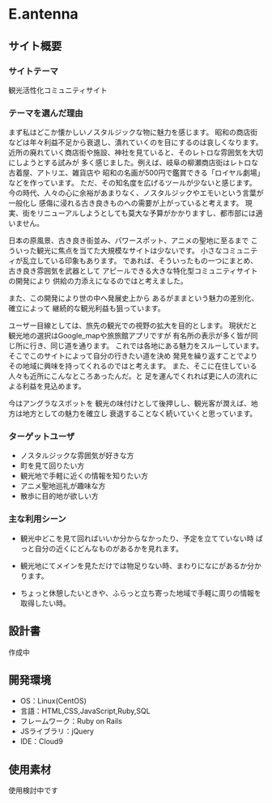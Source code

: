 # E.antenna

## サイト概要
### サイトテーマ
観光活性化コミュニティサイト


### テーマを選んだ理由
まず私はどこか懐かしいノスタルジックな物に魅力を感じます。
昭和の商店街などは年々利益不足から衰退し、潰れていくのを目にするのは哀しくなります。
近所の廃れていく商店街や施設、神社を見ていると、そのレトロな雰囲気を大切にしようとする試みが
多く感じました。例えば、岐阜の柳瀬商店街はレトロな古着屋、アトリエ、雑貨店や
昭和の名画が500円で鑑賞できる「ロイヤル劇場」などを作っています。
ただ、その知名度を広げるツールが少ないと感じます。
今の時代、人々の心に余裕があまりなく、ノスタルジックやエモいという言葉が一般化し
感傷に浸れる古き良きものへの需要が上がっていると考えます。
現実、街をリニューアルしようとしても莫大な予算がかかりますし、都市部には適いません。

日本の原風景、古き良き街並み、パワースポット、アニメの聖地に至るまで
こういった観光に焦点を当てた大規模なサイトは少ないです。
小さなコミュニティが乱立している印象もあります。
であれば、そういったもの一つにまとめ、古き良き雰囲気を武器として
アピールできる大きな特化型コミュニティサイトの開発により
供給の力添えになるのではと考えました。

また、この開発により世の中へ発展史上から
あるがままという魅力の差別化、確立によって
継続的な観光利益も狙っています。

ユーザー目線としては、旅先の観光での視野の拡大を目的とします。
現状だと観光地の選択はGoogle_mapや旅旅館アプリですが
有名所の表示が多く皆が同じ所に行き、同じ道を通ります。
これでは各地にある魅力をスルーしています。
そこでこのサイトによって自分の行きたい道を決め
発見を繰り返すことでよりその地域に興味を持ってくれるのではと考えます。
また、そこに在住している人々も近所にこんなところあったんだ。と
足を運んでくれれば更に人の流れによる利益を見込めます。

今はアングラなスポットを
観光の味付けとして後押しし、観光客が潤えば、地方は地方としての魅力を確立し
衰退することなく続いていくと思っています。


### ターゲットユーザ
- ノスタルジックな雰囲気が好きな方
- 町を見て回りたい方
- 観光地で手軽に近くの情報を知りたい方
- アニメ聖地巡礼が趣味な方
- 散歩に目的地が欲しい方


### 主な利用シーン
- 観光中どこを見て回ればいいか分からなかったり、予定を立てていない時
ぱっと自分の近くにどんなものがあるかを見れます。

- 観光地にてメインを見ただけでは物足りない時、まわりになにがあるか分かります。

- ちょっと休憩したいときや、ふらっと立ち寄った地域で手軽に周りの情報を取得したい時。

## 設計書
作成中

## 開発環境
- OS：Linux(CentOS)
- 言語：HTML,CSS,JavaScript,Ruby,SQL
- フレームワーク：Ruby on Rails
- JSライブラリ：jQuery
- IDE：Cloud9

## 使用素材
使用検討中です
